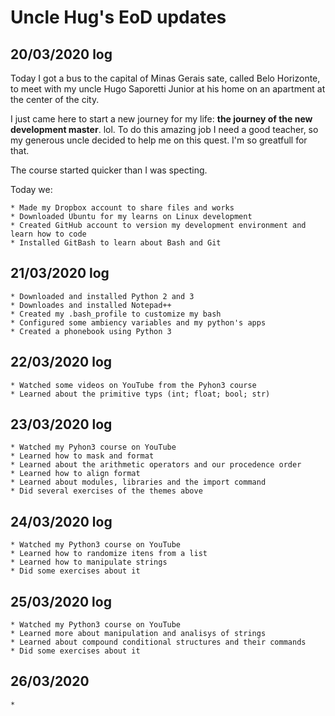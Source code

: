 # Uncle Hug's EoD updates

## 20/03/2020 log

Today I got a bus to the capital of Minas Gerais sate, called Belo Horizonte, to meet with my uncle Hugo Saporetti Junior at his home on an apartment at the center of the city.

I just came here to start a new journey for my life: **the journey of the new development master**. lol. To do this amazing job I need a good teacher, so my generous uncle decided to help me on this quest. I'm so greatfull for that.

The course started quicker than I was specting.

Today we:

	* Made my Dropbox account to share files and works
	* Downloaded Ubuntu for my learns on Linux development
	* Created GitHub account to version my development environment and learn how to code
	* Installed GitBash to learn about Bash and Git

## 21/03/2020 log

	* Downloaded and installed Python 2 and 3
	* Downloades and installed Notepad++
	* Created my .bash_profile to customize my bash 
	* Configured some ambiency variables and my python's apps
	* Created a phonebook using Python 3

## 22/03/2020 log

	* Watched some videos on YouTube from the Pyhon3 course
	* Learned about the primitive typs (int; float; bool; str)

## 23/03/2020 log

	* Watched my Pyhon3 course on YouTube
	* Learned how to mask and format
	* Learned about the arithmetic operators and our procedence order
	* Learned how to align format
	* Learned about modules, libraries and the import command
	* Did several exercises of the themes above
  
## 24/03/2020 log

	* Watched my Python3 course on YouTube
	* Learned how to randomize itens from a list
	* Learned how to manipulate strings
	* Did some exercises about it
  
## 25/03/2020 log

	* Watched my Python3 course on YouTube
	* Learned more about manipulation and analisys of strings
	* Learned about compound conditional structures and their commands
	* Did some exercises about it
  
## 26/03/2020

	*